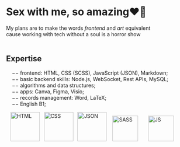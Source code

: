 # Sex with me, so amazing❤️‍🔥

My plans are to make the words *frontend* and *art* equivalent  
cause working with tech without a soul is a horror show<br><br>

## Expertise
&nbsp;&nbsp;&nbsp; $--$ frontend: HTML, CSS (SCSS), JavaScript (JSON), Markdown;  
&nbsp;&nbsp;&nbsp; $--$ basic backend skills: Node.js, WebSocket, Rest APIs, MySQL;  
&nbsp;&nbsp;&nbsp; $--$ algorithms and data structures;  
&nbsp;&nbsp;&nbsp; $--$ apps: Canva, Figma, Visio;  
&nbsp;&nbsp;&nbsp; $--$ records management: Word, LaTeX;  
&nbsp;&nbsp;&nbsp; $--$ English B1;  

&nbsp;&nbsp;&nbsp;[<img src="https://github.com/user-attachments/assets/a895d3e5-f216-4c11-9c1c-ab0dab3f2fa7" alt="HTML" height="80"/>](https://developer.mozilla.org/ru/docs/Web/HTML)&nbsp;&nbsp;
[<img src="https://github.com/user-attachments/assets/dd564690-d410-4eea-9a03-d768a53458d7" alt="CSS" height="80"/>](https://developer.mozilla.org/ru/docs/Web/CSS)&nbsp;&nbsp;
[<img src="https://github.com/user-attachments/assets/9620fcaf-4813-4727-b325-fc941e33789e" alt="JSON" height="80"/>](https://developer.mozilla.org/en-US/docs/Web/JavaScript/Reference/Global_Objects/JSON)&nbsp;&nbsp;&nbsp;
[<img src="https://github.com/user-attachments/assets/b6a1ac6f-45af-4284-a58b-68aaed2da747" alt="SASS" height="70"/>](https://sass-lang.com/)&nbsp;&nbsp;&nbsp;&nbsp;&nbsp;&nbsp; 
[<img src="https://github.com/user-attachments/assets/0fe6276a-19f8-49a7-aacd-be27b20b5478" alt="JS" height="70"/>](https://developer.mozilla.org/en-US/docs/Web/JavaScript/Reference/Global_Objects/JSON)
